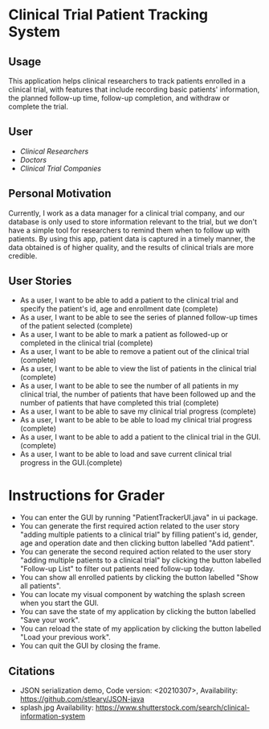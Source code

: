 # Clinical Trial Patient Tracking System

## Usage
This application helps clinical researchers to track patients enrolled in a clinical trial, with features that include 
recording basic patients' information, the planned follow-up time, follow-up completion, 
and withdraw or complete the trial.
## User

- *Clinical Researchers*
- *Doctors*
- *Clinical Trial Companies*

## Personal Motivation
Currently, I work as a data manager for a clinical trial company, and our database is only used to store 
information relevant to the trial, but we don't have a simple tool for researchers to remind them when to 
follow up with patients. 
By using this app, patient data is captured in a timely manner, 
the data obtained is of higher quality, and the results of clinical trials are more credible.

## User Stories

- As a user, I want to be able to add a patient to the clinical trial and specify the patient's id, age and enrollment date (complete)
- As a user, I want to be able to see the series of planned follow-up times of the patient selected (complete)
- As a user, I want to be able to mark a patient as followed-up or completed in the clinical trial (complete)
- As a user, I want to be able to remove a patient out of the clinical trial (complete)
- As a user, I want to be able to view the list of patients in the clinical trial (complete)
- As a user, I want to be able to see the number of all patients in my clinical trial, the number of patients that have been followed up and the number of patients that have completed this trial (complete)
- As a user, I want to be able to save my clinical trial progress  (complete)
- As a user, I want to be able to be able to load my clinical trial progress (complete)
- As a user, I want to be able to add a patient to the clinical trial in the GUI.(complete) 
- As a user, I want to be able to load and save current clinical trial progress in the GUI.(complete)

# Instructions for Grader
- You can enter the GUI by running "PatientTrackerUI.java" in ui package.
- You can generate the first required action related to the user story "adding multiple patients to a clinical trial" by filling patient's id, gender, age and operation date and then clicking button labelled "Add patient".
- You can generate the second required action related to the user story "adding multiple patients to a clinical trial" by clicking the button labelled "Follow-up List" to filter out patients need follow-up today.
- You can show all enrolled patients by clicking the button labelled "Show all patients".
- You can locate my visual component by watching the splash screen when you start the GUI.
- You can save the state of my application by clicking the button labelled "Save your work".
- You can reload the state of my application by clicking the button labelled "Load your previous work".
- You can quit the GUI by closing the frame.

## Citations
- JSON serialization demo, Code version: <20210307>, Availability: <https://github.com/stleary/JSON-java>
- splash.jpg Availability: <https://www.shutterstock.com/search/clinical-information-system>